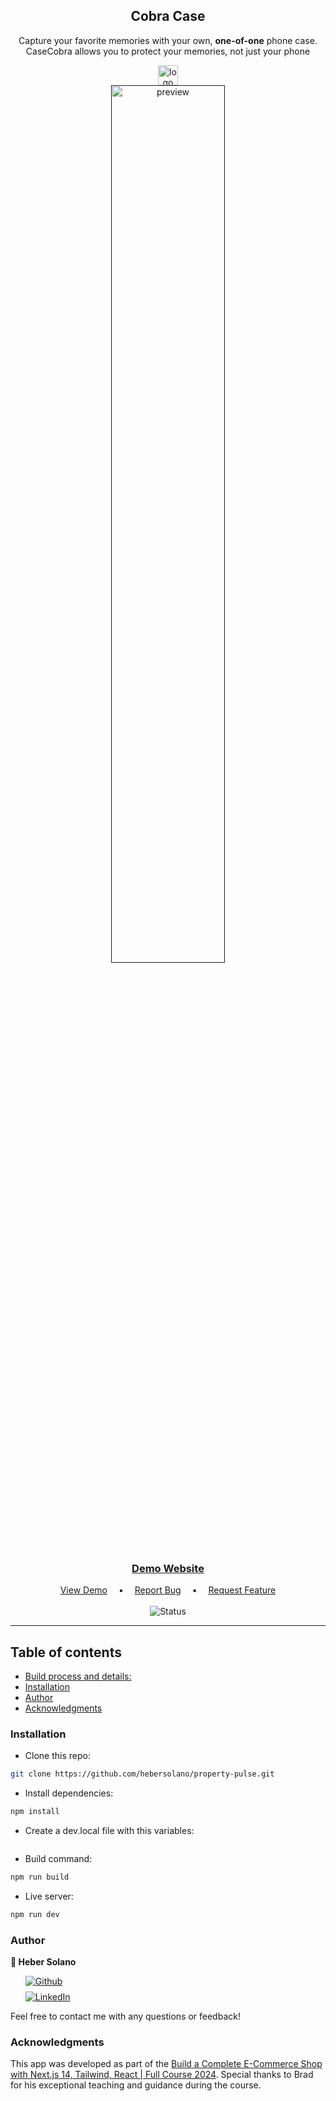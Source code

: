 <div align="center">
  <!-- Brief -->
  <h2>Cobra Case</h2>
  <p >
  Capture your favorite memories with your own, <strong >one-of-one</strong> phone case. CaseCobra allows you to protect your memories, not just your phone
  </p>

  <img src="" alt="logo" width="32px" height="auto">

  <br>
  
  <!-- Screenshot -->
  <a align="center" href="">
    <img src="" alt="preview"  width="60%" style="">
  </a>

  <h3>
    <a href="">
      <strong>Demo Website</strong>
    </a>
  </h3>

  <div>
    <a href="">View Demo</a>
    &emsp;•&emsp;
    <a href="">Report Bug</a>
   &emsp;•&emsp;
    <a href="">Request Feature</a>
  </div>

  <br>
  
  <img src="https://img.shields.io/badge/Status-In_progress-yellow?style=flat" alt="Status" />

  <hr>

</div>

## Table of contents

- [Build process and details: ](BUILD-PROCESS.md)
- [Installation](#installation)
- [Author](#author)
- [Acknowledgments](#acknowledgments)

### Installation

- Clone this repo:

```sh
git clone https://github.com/hebersolano/property-pulse.git
```

- Install dependencies:

```sh
npm install
```

- Create a dev.local file with this variables:

```env

```

- Build command:

```sh
npm run build
```

- Live server:

```sh
npm run dev
```

### Author

<b>👤 Heber Solano</b>

<!-- Badges -->
<div>
<ul style="list-style: none; display: flex; flex-direction: column; gap: 0.5rem">
  <li>
    <a href='https://github.com/hebersolano/' target="_blank"><img alt='Github' src='https://img.shields.io/badge/@hebersolano-100000?style=for-the-badge&logo=Github&logoColor=000&labelColor=fff&color=000'/></a>
  </li>
  <li>
    <a href='https://www.linkedin.com/in/heber-solano/' target="_blank"><img alt='LinkedIn' src='https://img.shields.io/badge/@hebersolano-100000?style=for-the-badge&logo=LinkedIn&logoColor=00a0dc&labelColor=2F2F2F&color=0077b5'/></a>
  </li>
</div>

Feel free to contact me with any questions or feedback!

### Acknowledgments

This app was developed as part of the [Build a Complete E-Commerce Shop with Next.js 14, Tailwind, React | Full Course 2024](https://youtu.be/SG82Aqcaaa0?si=k6pEPV9ZSFVsRsIR). Special thanks to Brad for his exceptional teaching and guidance during the course.
